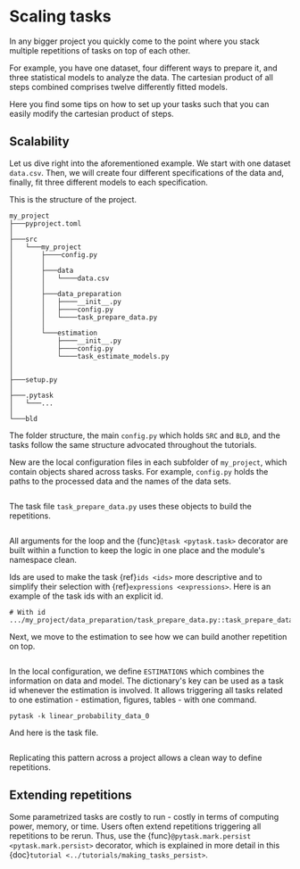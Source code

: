 # Scaling tasks

In any bigger project you quickly come to the point where you stack multiple repetitions
of tasks on top of each other.

For example, you have one dataset, four different ways to prepare it, and three
statistical models to analyze the data. The cartesian product of all steps combined
comprises twelve differently fitted models.

Here you find some tips on how to set up your tasks such that you can easily modify the
cartesian product of steps.

## Scalability

Let us dive right into the aforementioned example. We start with one dataset `data.csv`.
Then, we will create four different specifications of the data and, finally, fit three
different models to each specification.

This is the structure of the project.

```
my_project
├───pyproject.toml
│
├───src
│   └───my_project
│       ├────config.py
│       │
│       ├───data
│       │   └────data.csv
│       │
│       ├───data_preparation
│       │   ├────__init__.py
│       │   ├────config.py
│       │   └────task_prepare_data.py
│       │
│       └───estimation
│           ├────__init__.py
│           ├────config.py
│           └────task_estimate_models.py
│
│
├───setup.py
│
├───.pytask
│   └───...
│
└───bld
```

The folder structure, the main `config.py` which holds `SRC` and `BLD`, and the tasks
follow the same structure advocated throughout the tutorials.

New are the local configuration files in each subfolder of `my_project`, which contain
objects shared across tasks. For example, `config.py` holds the paths to the processed
data and the names of the data sets.

```{literalinclude} ../../../docs_src/how_to_guides/bp_scaling_tasks_1.py
```

The task file `task_prepare_data.py` uses these objects to build the repetitions.

```{literalinclude} ../../../docs_src/how_to_guides/bp_scaling_tasks_2.py
```

All arguments for the loop and the {func}`@task <pytask.task>` decorator are built
within a function to keep the logic in one place and the module's namespace clean.

Ids are used to make the task {ref}`ids <ids>` more descriptive and to simplify their
selection with {ref}`expressions <expressions>`. Here is an example of the task ids with
an explicit id.

```
# With id
.../my_project/data_preparation/task_prepare_data.py::task_prepare_data[data_0]
```

Next, we move to the estimation to see how we can build another repetition on top.

```{literalinclude} ../../../docs_src/how_to_guides/bp_scaling_tasks_3.py
```

In the local configuration, we define `ESTIMATIONS` which combines the information on
data and model. The dictionary's key can be used as a task id whenever the estimation is
involved. It allows triggering all tasks related to one estimation - estimation,
figures, tables - with one command.

```console
pytask -k linear_probability_data_0
```

And here is the task file.

```{literalinclude} ../../../docs_src/how_to_guides/bp_scaling_tasks_4.py
```

Replicating this pattern across a project allows a clean way to define repetitions.

## Extending repetitions

Some parametrized tasks are costly to run - costly in terms of computing power, memory,
or time. Users often extend repetitions triggering all repetitions to be rerun. Thus,
use the {func}`@pytask.mark.persist <pytask.mark.persist>` decorator, which is explained
in more detail in this {doc}`tutorial <../tutorials/making_tasks_persist>`.
